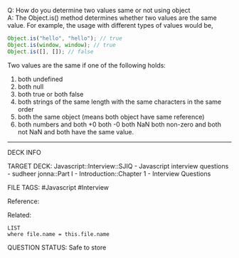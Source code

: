Q: How do you determine two values same or not using object  
A: The Object.is() method determines whether two values are the same value. For example, the usage with different types of values would be,
```javascript
Object.is("hello", "hello"); // true
Object.is(window, window); // true
Object.is([], []); // false
```
Two values are the same if one of the following holds:
1. both undefined
2. both null
3. both true or both false
4. both strings of the same length with the same characters in the same order
5. both the same object (means both object have same reference)
6. both numbers and
   both +0
   both -0
   both NaN
   both non-zero and both not NaN and both have the same value.
<!--ID: 1693596706202-->

---

DECK INFO

TARGET DECK: Javascript::Interview::SJIQ - Javascript interview questions - sudheer jonna::Part I - Introduction::Chapter 1 - Interview Questions

FILE TAGS: #Javascript #Interview

Reference:

Related:

```dataview
LIST
where file.name = this.file.name
```

QUESTION STATUS: Safe to store